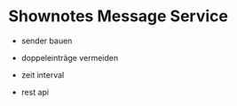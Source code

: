 # Shownotes Message Service

* sender bauen
* doppeleinträge vermeiden

* zeit interval


* rest api
